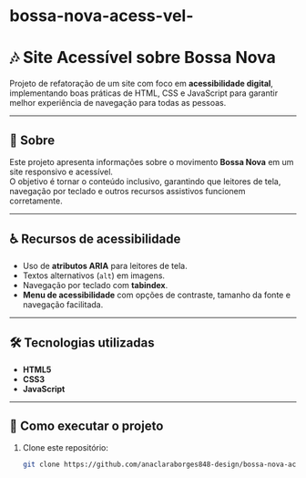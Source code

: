 # bossa-nova-acess-vel-
# 🎶 Site Acessível sobre Bossa Nova

Projeto de refatoração de um site com foco em **acessibilidade digital**, implementando boas práticas de HTML, CSS e JavaScript para garantir melhor experiência de navegação para todas as pessoas.

---

## 📖 Sobre
Este projeto apresenta informações sobre o movimento **Bossa Nova** em um site responsivo e acessível.  
O objetivo é tornar o conteúdo inclusivo, garantindo que leitores de tela, navegação por teclado e outros recursos assistivos funcionem corretamente.

---

## ♿ Recursos de acessibilidade
- Uso de **atributos ARIA** para leitores de tela.  
- Textos alternativos (`alt`) em imagens.  
- Navegação por teclado com **tabindex**.  
- **Menu de acessibilidade** com opções de contraste, tamanho da fonte e navegação facilitada.  

---

## 🛠️ Tecnologias utilizadas
- **HTML5**
- **CSS3**
- **JavaScript**

---

## 🚀 Como executar o projeto
1. Clone este repositório:
   ```bash
   git clone https://github.com/anaclaraborges848-design/bossa-nova-acessivel.git
